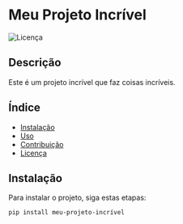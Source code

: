 # Meu Projeto Incrível

![Licença](https://img.shields.io/badge/Licença-MIT-brightgreen)

## Descrição

Este é um projeto incrível que faz coisas incríveis.

## Índice

- [Instalação](#instalação)
- [Uso](#uso)
- [Contribuição](#contribuição)
- [Licença](#licença)

## Instalação

Para instalar o projeto, siga estas etapas:

```bash
pip install meu-projeto-incrível
